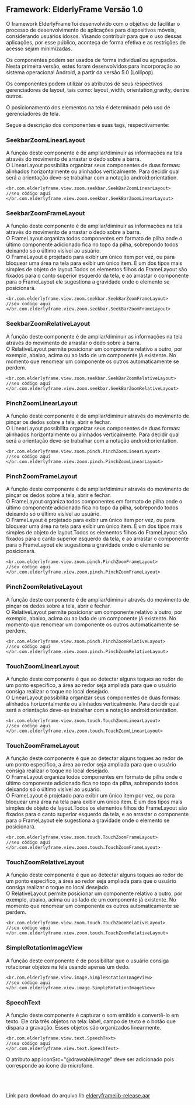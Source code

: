 <h2>Framework: ElderlyFrame Versão 1.0</h2>

<p>O framework ElderlyFrame foi desenvolvido com o objetivo de facilitar o processo de desenvolvimento de aplicações para dispositivos móveis, considerando usuários idosos. Visando contribuir para que o uso dessas aplicações, por esse público, aconteça de forma efetiva e as restrições de acesso sejam minimizadas.</p>
<p>Os componentes podem ser usados de forma individual ou agrupados. Nesta primeira versão, estes foram desenvolvidos para incorporação ao sistema operacional Android, a partir da versão 5.0 (Lollipop).</p>
<p>Os componentes podem utilizar os atributos de seus respectivos gerenciadores de layout, tais como: layout_width, orientation,gravity, dentre outros.</p>
<p>O posicionamento dos elementos na tela é determinado pelo uso de gerenciadores de tela.</p>

<p>Segue a descrição dos componentes e suas tags, respectivamente:</p>

<h3>SeekbarZoomLinearLayout</h3>
<p>A função deste componente é de ampliar/diminuir as informações na tela através do movimento de arrastar o dedo sobre a barra.<br>
O LinearLayout possibilita organizar seus componentes de duas formas: alinhados horizontalmente ou alinhados verticalmente. Para decidir qual será a orientação deve-se trabalhar com a notação android:orientation.</p>

```
<br.com.elderlyframe.view.zoom.seekbar.SeekBarZoomLinearLayout>
//seu código aqui
</br.com.elderlyframe.view.zoom.seekbar.SeekBarZoomLinearLayout>
```


<h3>SeekbarZoomFrameLayout</h3>
<p>A função deste componente é de ampliar/diminuir as informações na tela através do movimento de arrastar o dedo sobre a barra.<br>
O FrameLayout organiza todos componentes em formato de pilha onde o último componente adicionado fica no topo da pilha, sobrepondo todos deixando só o último visível ao usuário.<br>
O FrameLayout é projetado para exibir um único item por vez, ou para bloquear uma área na tela para exibir um único item. É um dos tipos mais simples de objeto de layout.Todos os elementos filhos do FrameLayout são fixados para o canto superior esquerdo da tela, e ao arrastar o componente para o FrameLayout ele sugestiona a gravidade onde o elemento se posicionará.</p>

```
<br.com.elderlyframe.view.zoom.seekbar.SeekBarZoomFrameLayout>
//seu código aqui
</br.com.elderlyframe.view.zoom.seekbar.SeekBarZoomFrameLayout>
```


<h3>SeekbarZoomRelativeLayout</h3>
<p>A função deste componente é de ampliar/diminuir as informações na tela através do movimento de arrastar o dedo sobre a barra.<br> 
O RelativeLayout permite posicionar um componente relativo a outro, por exemplo, abaixo, acima ou ao lado de um componente já existente. No momento que renomear um componente os outros automaticamente se perdem.</p>

```
<br.com.elderlyframe.view.zoom.seekbar.SeekBarZoomRelativeLayout>
//seu código aqui
</br.com.elderlyframe.view.zoom.seekbar.SeekBarZoomRelativeLayout>
```


<h3>PinchZoomLinearLayout</h3>
<p>A função deste componente é de ampliar/diminuir através do movimento de pinçar os dedos sobre a tela, abrir e fechar.<br>
O LinearLayout possibilita organizar seus componentes de duas formas: alinhados horizontalmente ou alinhados verticalmente. Para decidir qual será a orientação deve-se trabalhar com a notação android:orientation.</p>

```
<br.com.elderlyframe.view.zoom.pinch.PinchZoomLinearLayout>
//seu código aqui
</br.com.elderlyframe.view.zoom.pinch.PinchZoomLinearLayout>
```


<h3>PinchZoomFrameLayout</h3>
<p>A função deste componente é de ampliar/diminuir através do movimento de pinçar os dedos sobre a tela, abrir e fechar.<br>
O FrameLayout organiza todos componentes em formato de pilha onde o último componente adicionado fica no topo da pilha, sobrepondo todos deixando só o último visível ao usuário.<br>
O FrameLayout é projetado para exibir um único item por vez, ou para bloquear uma área na tela para exibir um único item. É um dos tipos mais simples de objeto de layout.Todos os elementos filhos do FrameLayout são fixados para o canto superior esquerdo da tela, e ao arrastar o componente para o FrameLayout ele sugestiona a gravidade onde o elemento se posicionará.</p>

```
<br.com.elderlyframe.view.zoom.pinch.PinchZoomFrameLayout>
//seu código aqui
</br.com.elderlyframe.view.zoom.pinch.PinchZoomFrameLayout>
```


<h3>PinchZoomRelativeLayout</h3>
<p>A função deste componente é de ampliar/diminuir através do movimento de pinçar os dedos sobre a tela, abrir e fechar.<br> 
O RelativeLayout permite posicionar um componente relativo a outro, por exemplo, abaixo, acima ou ao lado de um componente já existente. No momento que renomear um componente os outros automaticamente se perdem.</p>

```
<br.com.elderlyframe.view.zoom.pinch.PinchZoomRelativeLayout>
//seu código aqui
</br.com.elderlyframe.view.zoom.pinch.PinchZoomRelativeLayout>
```


<h3>TouchZoomLinearLayout</h3>
<p>A função deste componente é que ao detectar alguns toques ao redor de um ponto específico, a área ao redor seja ampliada para que o usuário consiga realizar o toque no local desejado.<br>
O LinearLayout possibilita organizar seus componentes de duas formas: alinhados horizontalmente ou alinhados verticalmente. Para decidir qual será a orientação deve-se trabalhar com a notação android:orientation.</p>

```
<br.com.elderlyframe.view.zoom.touch.TouchZoomLinearLayout>
//seu código aqui
</br.com.elderlyframe.view.zoom.touch.TouchZoomLinearLayout>
```


<h3>TouchZoomFrameLayout</h3>
<p>A função deste componente é que ao detectar alguns toques ao redor de um ponto específico, a área ao redor seja ampliada para que o usuário consiga realizar o toque no local desejado.<br>
O FrameLayout organiza todos componentes em formato de pilha onde o último componente adicionado fica no topo da pilha, sobrepondo todos deixando só o último visível ao usuário.<br>
O FrameLayout é projetado para exibir um único item por vez, ou para bloquear uma área na tela para exibir um único item. É um dos tipos mais simples de objeto de layout.Todos os elementos filhos do FrameLayout são fixados para o canto superior esquerdo da tela, e ao arrastar o componente para o FrameLayout ele sugestiona a gravidade onde o elemento se posicionará.</p>

```
<br.com.elderlyframe.view.zoom.touch.TouchZoomFrameLayout>
//seu código aqui
</br.com.elderlyframe.view.zoom.touch.TouchZoomFrameLayout>
```


<h3>TouchZoomRelativeLayout</h3>
<p>A função deste componente é que ao detectar alguns toques ao redor de um ponto específico, a área ao redor seja ampliada para que o usuário consiga realizar o toque no local desejado.<br> 
O RelativeLayout permite posicionar um componente relativo a outro, por exemplo, abaixo, acima ou ao lado de um componente já existente. No momento que renomear um componente os outros automaticamente se perdem.</p>

```
<br.com.elderlyframe.view.zoom.touch.TouchZoomRelativeLayout>
//seu código aqui
</br.com.elderlyframe.view.zoom.touch.TouchZoomRelativeLayout>
```


<h3>SimpleRotationImageView</h3>
<p>A função deste componente é de possibilitar que o usuário consiga rotacionar objetos na tela usando apenas um dedo.</p> 

```
<br.com.elderlyframe.view.image.SimpleRotationImageView>
//seu código aqui
</br.com.elderlyframe.view.image.SimpleRotationImageView>
```


<h3>SpeechText</h3>
<p>A função deste componente é capturar o som emitido e convertê-lo em texto. Ele cria três objetos na tela: label, campo de texto e o botão que dispara a gravação. Esses objetos são organizados linearmente.</p> 

```
<br.com.elderlyframe.view.text.SpeechText>
//seu código aqui
</br.com.elderlyframe.view.text.SpeechText>
```

O atributo app:iconSrc="@drawable/image" deve ser adicionado pois corresponde ao ícone do microfone.


<br><br><br>
Link para dowload do arquivo lib [elderyframelib-release.aar](https://raw.githubusercontent.com/damarisarruda/elderlyframe/master/app/src/main/res/elderlyframelib-release.aar)
